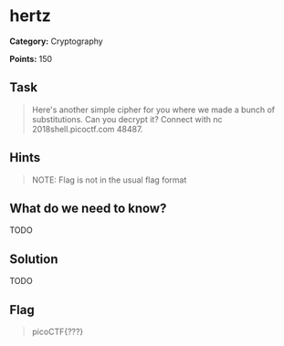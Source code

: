 # hertz

**Category:** Cryptography

**Points:** 150

## Task

> Here's another simple cipher for you where we made a bunch of substitutions. Can you decrypt it? Connect with nc 2018shell.picoctf.com 48487. 

## Hints

> NOTE: Flag is not in the usual flag format


## What do we need to know?

TODO

## Solution

TODO

## Flag

> picoCTF{???}

 
